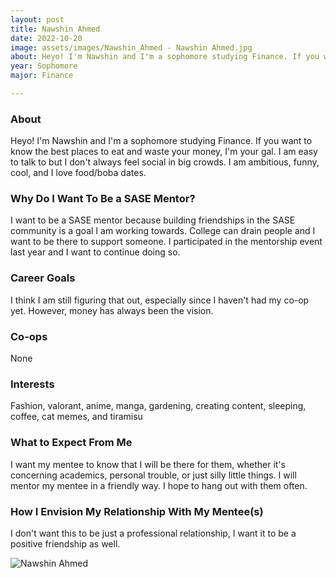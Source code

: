 ```yaml
---
layout: post
title: Nawshin Ahmed 
date: 2022-10-20
image: assets/images/Nawshin_Ahmed - Nawshin Ahmed.jpg
about: Heyo! I'm Nawshin and I'm a sophomore studying Finance. If you want to know the best places to eat and waste your money, I'm your gal. I am easy to talk to but I don't always feel social in big crowds. I am ambitious, funny, cool, and I love food/boba dates. 
year: Sophomore
major: Finance

---
```


### About

Heyo! I'm Nawshin and I'm a sophomore studying Finance. If you want to know the best places to eat and waste your money, I'm your gal. I am easy to talk to but I don't always feel social in big crowds. I am ambitious, funny, cool, and I love food/boba dates. 

### Why Do I Want To Be a SASE Mentor?

I want to be a SASE mentor because building friendships in the SASE community is a goal I am working towards. College can drain people and I want to be there to support someone. I participated in the mentorship event last year and I want to continue doing so. 

### Career Goals

I think I am still figuring that out, especially since I haven't had my co-op yet. However, money has always been the vision. 

### Co-ops

None

### Interests

Fashion, valorant, anime, manga, gardening, creating content, sleeping, coffee, cat memes, and tiramisu 

### What to Expect From Me

I want my mentee to know that I will be there for them, whether it's concerning academics, personal trouble, or just silly little things. I will mentor my mentee in a friendly way. I hope to hang out with them often. 

### How I Envision My Relationship With My Mentee(s) 

I don't want this to be just a professional relationship, I want it to be a positive friendship as well. 

<div class="text-center my-5">
    <img src="https://sase-drexel.github.io/mentorship-2021/assets/images/Nawshin_Ahmed - Nawshin Ahmed.jpg" alt="Nawshin Ahmed" class="rounded post-img" />
</div>
